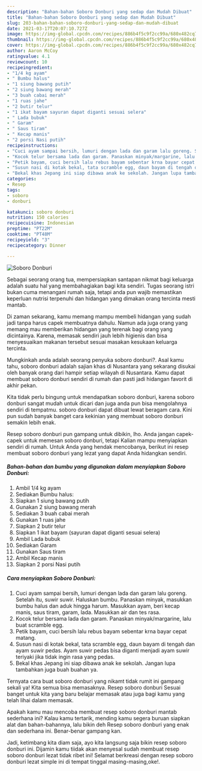 ```yaml
---
description: "Bahan-bahan Soboro Donburi yang sedap dan Mudah Dibuat"
title: "Bahan-bahan Soboro Donburi yang sedap dan Mudah Dibuat"
slug: 203-bahan-bahan-soboro-donburi-yang-sedap-dan-mudah-dibuat
date: 2021-03-17T20:07:10.727Z
image: https://img-global.cpcdn.com/recipes/886b4f5c9f2cc99a/680x482cq70/soboro-donburi-foto-resep-utama.jpg
thumbnail: https://img-global.cpcdn.com/recipes/886b4f5c9f2cc99a/680x482cq70/soboro-donburi-foto-resep-utama.jpg
cover: https://img-global.cpcdn.com/recipes/886b4f5c9f2cc99a/680x482cq70/soboro-donburi-foto-resep-utama.jpg
author: Aaron McCoy
ratingvalue: 4.1
reviewcount: 10
recipeingredient:
- "1/4 kg ayam"
- " Bumbu halus"
- "1 siung bawang putih"
- "2 siung bawang merah"
- "3 buah cabai merah"
- "1 ruas jahe"
- "2 butir telur"
- "1 ikat bayam sayuran dapat diganti sesuai selera"
- " Lada bubuk"
- " Garam"
- " Saus tiram"
- " Kecap manis"
- "2 porsi Nasi putih"
recipeinstructions:
- "Cuci ayam sampai bersih, lumuri dengan lada dan garam lalu goreng. Setelah itu, suwir suwir. Haluskan bumbu. Panaskan minyak, masukkan bumbu halus dan aduk hingga harum. Masukkan ayam, beri kecap manis, saus tiram, garam, lada. Masukkan air dan tes rasa."
- "Kocok telur bersama lada dan garam. Panaskan minyak/margarine, lalu buat scramble egg."
- "Petik bayam, cuci bersih lalu rebus bayam sebentar krna bayar cepat matang."
- "Susun nasi di kotak bekal, tata scramble egg, daun bayam di tengah dan ayam suwir pedas. Ayam suwir pedas bisa diganti menjadi ayam suwir teriyaki jika tidak ingin rasa yang pedas."
- "Bekal khas Jepang ini siap dibawa anak ke sekolah. Jangan lupa tambahkan juga buah buahan ya."
categories:
- Resep
tags:
- soboro
- donburi

katakunci: soboro donburi 
nutrition: 150 calories
recipecuisine: Indonesian
preptime: "PT22M"
cooktime: "PT48M"
recipeyield: "3"
recipecategory: Dinner

---
```



![Soboro Donburi](https://img-global.cpcdn.com/recipes/886b4f5c9f2cc99a/680x482cq70/soboro-donburi-foto-resep-utama.jpg)

Sebagai seorang orang tua, mempersiapkan santapan nikmat bagi keluarga adalah suatu hal yang membahagiakan bagi kita sendiri. Tugas seorang istri bukan cuma menangani rumah saja, tetapi anda pun wajib memastikan keperluan nutrisi terpenuhi dan hidangan yang dimakan orang tercinta mesti mantab.

Di zaman  sekarang, kamu memang mampu membeli hidangan yang sudah jadi tanpa harus capek membuatnya dahulu. Namun ada juga orang yang memang mau memberikan hidangan yang terenak bagi orang yang dicintainya. Karena, memasak sendiri jauh lebih higienis dan bisa menyesuaikan makanan tersebut sesuai masakan kesukaan keluarga tercinta. 



Mungkinkah anda adalah seorang penyuka soboro donburi?. Asal kamu tahu, soboro donburi adalah sajian khas di Nusantara yang sekarang disukai oleh banyak orang dari hampir setiap wilayah di Nusantara. Kamu dapat membuat soboro donburi sendiri di rumah dan pasti jadi hidangan favorit di akhir pekan.

Kita tidak perlu bingung untuk mendapatkan soboro donburi, karena soboro donburi sangat mudah untuk dicari dan juga anda pun bisa mengolahnya sendiri di tempatmu. soboro donburi dapat dibuat lewat beragam cara. Kini pun sudah banyak banget cara kekinian yang membuat soboro donburi semakin lebih enak.

Resep soboro donburi pun gampang untuk dibikin, lho. Anda jangan capek-capek untuk memesan soboro donburi, tetapi Kalian mampu menyiapkan sendiri di rumah. Untuk Anda yang hendak mencobanya, berikut ini resep membuat soboro donburi yang lezat yang dapat Anda hidangkan sendiri.

<!--inarticleads1-->

##### Bahan-bahan dan bumbu yang digunakan dalam menyiapkan Soboro Donburi:

1. Ambil 1/4 kg ayam
1. Sediakan  Bumbu halus:
1. Siapkan 1 siung bawang putih
1. Gunakan 2 siung bawang merah
1. Sediakan 3 buah cabai merah
1. Gunakan 1 ruas jahe
1. Siapkan 2 butir telur
1. Siapkan 1 ikat bayam (sayuran dapat diganti sesuai selera)
1. Ambil  Lada bubuk
1. Sediakan  Garam
1. Gunakan  Saus tiram
1. Ambil  Kecap manis
1. Siapkan 2 porsi Nasi putih




<!--inarticleads2-->

##### Cara menyiapkan Soboro Donburi:

1. Cuci ayam sampai bersih, lumuri dengan lada dan garam lalu goreng. Setelah itu, suwir suwir. Haluskan bumbu. Panaskan minyak, masukkan bumbu halus dan aduk hingga harum. Masukkan ayam, beri kecap manis, saus tiram, garam, lada. Masukkan air dan tes rasa.
1. Kocok telur bersama lada dan garam. Panaskan minyak/margarine, lalu buat scramble egg.
1. Petik bayam, cuci bersih lalu rebus bayam sebentar krna bayar cepat matang.
1. Susun nasi di kotak bekal, tata scramble egg, daun bayam di tengah dan ayam suwir pedas. Ayam suwir pedas bisa diganti menjadi ayam suwir teriyaki jika tidak ingin rasa yang pedas.
1. Bekal khas Jepang ini siap dibawa anak ke sekolah. Jangan lupa tambahkan juga buah buahan ya.




Ternyata cara buat soboro donburi yang nikamt tidak rumit ini gampang sekali ya! Kita semua bisa memasaknya. Resep soboro donburi Sesuai banget untuk kita yang baru belajar memasak atau juga bagi kamu yang telah lihai dalam memasak.

Apakah kamu mau mencoba membuat resep soboro donburi mantab sederhana ini? Kalau kamu tertarik, mending kamu segera buruan siapkan alat dan bahan-bahannya, lalu bikin deh Resep soboro donburi yang enak dan sederhana ini. Benar-benar gampang kan. 

Jadi, ketimbang kita diam saja, ayo kita langsung saja bikin resep soboro donburi ini. Dijamin kamu tiidak akan menyesal sudah membuat resep soboro donburi lezat tidak ribet ini! Selamat berkreasi dengan resep soboro donburi lezat simple ini di tempat tinggal masing-masing,oke!.

